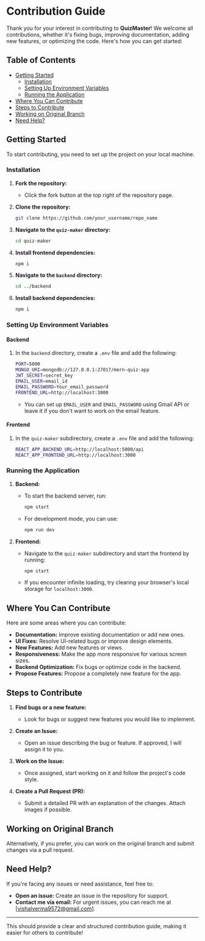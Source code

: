 # Contribution Guide

Thank you for your interest in contributing to **QuizMaster**! We welcome all contributions, whether it's fixing bugs, improving documentation, adding new features, or optimizing the code. Here's how you can get started:

## Table of Contents

- [Getting Started](#getting-started)
  - [Installation](#installation)
  - [Setting Up Environment Variables](#setting-up-environment-variables)
  - [Running the Application](#running-the-application)
- [Where You Can Contribute](#where-you-can-contribute)
- [Steps to Contribute](#steps-to-contribute)
- [Working on Original Branch](#working-on-original-branch)
- [Need Help?](#need-help)

## Getting Started

To start contributing, you need to set up the project on your local machine.

### Installation

1. **Fork the repository:**
   - Click the fork button at the top right of the repository page.

2. **Clone the repository:**
   ```bash
   git clone https://github.com/your_username/repo_name
   ```

3. **Navigate to the `quiz-maker` directory:**
   ```bash
   cd quiz-maker
   ```

4. **Install frontend dependencies:**
   ```bash
   npm i
   ```

5. **Navigate to the `backend` directory:**
   ```bash
   cd ../backend
   ```

6. **Install backend dependencies:**
   ```bash
   npm i
   ```

### Setting Up Environment Variables

#### Backend

1. In the `backend` directory, create a `.env` file and add the following:
   ```bash
   PORT=5000
   MONGO_URI=mongodb://127.0.0.1:27017/mern-quiz-app
   JWT_SECRET=secret_key
   EMAIL_USER=email_id
   EMAIL_PASSWORD=Your_email_password
   FRONTEND_URL=http://localhost:3000
   ```

   - You can set up `EMAIL_USER` and `EMAIL_PASSWORD` using Gmail API or leave it if you don't want to work on the email feature.

#### Frontend

1. In the `quiz-maker` subdirectory, create a `.env` file and add the following:
   ```bash
   REACT_APP_BACKEND_URL=http://localhost:5000/api
   REACT_APP_FRONTEND_URL=http://localhost:3000
   ```

### Running the Application

1. **Backend:**
   - To start the backend server, run:
     ```bash
     npm start
     ```
   - For development mode, you can use:
     ```bash
     npm run dev
     ```

2. **Frontend:**
   - Navigate to the `quiz-maker` subdirectory and start the frontend by running:
     ```bash
     npm start
     ```
   - If you encounter infinite loading, try clearing your browser's local storage for `localhost:3000`.

## Where You Can Contribute

Here are some areas where you can contribute:

- **Documentation:** Improve existing documentation or add new ones.
- **UI Fixes:** Resolve UI-related bugs or improve design elements.
- **New Features:** Add new features or views.
- **Responsiveness:** Make the app more responsive for various screen sizes.
- **Backend Optimization:** Fix bugs or optimize code in the backend.
- **Propose Features:** Propose a completely new feature for the app.

## Steps to Contribute

1. **Find bugs or a new feature:**
   - Look for bugs or suggest new features you would like to implement.

2. **Create an Issue:**
   - Open an issue describing the bug or feature. If approved, I will assign it to you.

3. **Work on the Issue:**
   - Once assigned, start working on it and follow the project's code style.

4. **Create a Pull Request (PR):**
   - Submit a detailed PR with an explanation of the changes. Attach images if possible.

## Working on Original Branch

Alternatively, if you prefer, you can work on the original branch and submit changes via a pull request.

## Need Help?

If you're facing any issues or need assistance, feel free to:

- **Open an issue:** Create an issue in the repository for support.
- **Contact me via email:** For urgent issues, you can reach me at [vishalverma9572@gmail.com].

---

This should provide a clear and structured contribution guide, making it easier for others to contribute!
